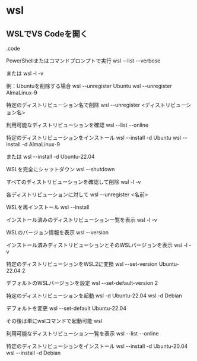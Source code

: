 # wsl

## WSLでVS Codeを開く
.code

PowerShellまたはコマンドプロンプトで実行
wsl --list --verbose

または
wsl -l -v

例：Ubuntuを削除する場合
wsl --unregister Ubuntu
wsl --unregister AlmaLinux-9

特定のディストリビューション名で削除
wsl --unregister <ディストリビューション名>

利用可能なディストリビューションを確認
wsl --list --online

特定のディストリビューションをインストール
wsl --install -d Ubuntu
wsl --install -d AlmaLinux-9

または
wsl --install -d Ubuntu-22.04

WSLを完全にシャットダウン
wsl --shutdown

すべてのディストリビューションを確認して削除
wsl -l -v

各ディストリビューションに対して
wsl --unregister <名前>

WSLを再インストール
wsl --install

インストール済みのディストリビューション一覧を表示
wsl -l -v

WSLのバージョン情報を表示
wsl --version

インストール済みディストリビューションとそのWSLバージョンを表示
wsl -l -v

特定のディストリビューションをWSL2に変換
wsl --set-version Ubuntu-22.04 2

デフォルトのWSLバージョンを設定
wsl --set-default-version 2

特定のディストリビューションを起動
wsl -d Ubuntu-22.04
wsl -d Debian

デフォルトを変更
wsl --set-default Ubuntu-22.04

その後は単にwslコマンドで起動可能
wsl

利用可能なディストリビューション一覧を表示
wsl --list --online

特定のディストリビューションをインストール
wsl --install -d Ubuntu-20.04
wsl --install -d Debian
